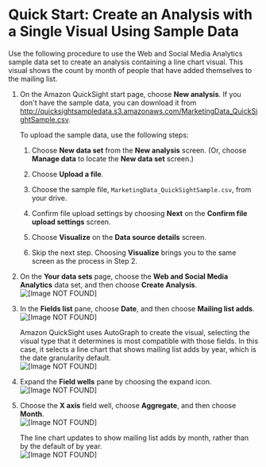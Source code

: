 # Quick Start: Create an Analysis with a Single Visual Using Sample Data<a name="quickstart-createanalysis"></a>

Use the following procedure to use the Web and Social Media Analytics sample data set to create an analysis containing a line chart visual\. This visual shows the count by month of people that have added themselves to the mailing list\. 

1. On the Amazon QuickSight start page, choose **New analysis**\. If you don't have the sample data, you can download it from [http://quicksightsampledata\.s3\.amazonaws\.com/MarketingData\_QuickSightSample\.csv](http://quicksightsampledata.s3.amazonaws.com/MarketingData_QuickSightSample.csv)\. 

   To upload the sample data, use the following steps:

   1. Choose **New data set** from the **New analysis** screen\. \(Or, choose **Manage data** to locate the **New data set** screen\.\)

   1. Choose **Upload a file**\.

   1. Choose the sample file, `MarketingData_QuickSightSample.csv`, from your drive\.

   1. Confirm file upload settings by choosing **Next** on the **Confirm file upload settings** screen\.

   1. Choose **Visualize** on the **Data source details** screen\.

   1. Skip the next step\. Choosing **Visualize** brings you to the same screen as the process in Step 2\.

1. On the **Your data sets** page, choose the **Web and Social Media Analytics** data set, and then choose **Create Analysis**\.  
![\[Image NOT FOUND\]](http://docs.aws.amazon.com/quicksight/latest/user/images/quickstart-analysis.png)

1. In the **Fields list** pane, choose **Date**, and then choose **Mailing list adds**\.   
![\[Image NOT FOUND\]](http://docs.aws.amazon.com/quicksight/latest/user/images/quickstart-fields.png)

   Amazon QuickSight uses AutoGraph to create the visual, selecting the visual type that it determines is most compatible with those fields\. In this case, it selects a line chart that shows mailing list adds by year, which is the date granularity default\.  
![\[Image NOT FOUND\]](http://docs.aws.amazon.com/quicksight/latest/user/images/quickstart-visual.png)

1. Expand the **Field wells** pane by choosing the expand icon\.   
![\[Image NOT FOUND\]](http://docs.aws.amazon.com/quicksight/latest/user/images/quickstart-expand.png)

1. Choose the **X axis** field well, choose **Aggregate**, and then choose **Month**\.  
![\[Image NOT FOUND\]](http://docs.aws.amazon.com/quicksight/latest/user/images/quickstart-date.png)

   The line chart updates to show mailing list adds by month, rather than by the default of by year\.  
![\[Image NOT FOUND\]](http://docs.aws.amazon.com/quicksight/latest/user/images/quickstart-visual2.png)